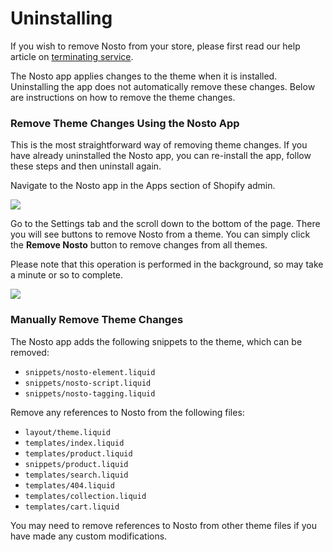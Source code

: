# Uninstalling

If you wish to remove Nosto from your store, please first read our help article on [terminating service](https://help.nosto.com/en/articles/586729-how-to-terminate-service).

The Nosto app applies changes to the theme when it is installed. Uninstalling the app does not automatically remove these changes. Below are instructions on how to remove the theme changes.

### Remove Theme Changes Using the Nosto App <a id="remove-theme-changes-using-the-nosto-app"></a>

This is the most straightforward way of removing theme changes. If you have already uninstalled the Nosto app, you can re-install the app, follow these steps and then uninstall again.

Navigate to the Nosto app in the Apps section of Shopify admin.

![](https://gblobscdn.gitbook.com/assets%2F-M4IGmkA5HKprITT1GHf%2F-MRxdrLQ5LO_4RqRSYty%2F-MRxo8AxhInc8DI6FFSS%2Fimage.png?alt=media&token=517e7683-a035-42db-8722-1a9140c77663)

Go to the Settings tab and the scroll down to the bottom of the page. There you will see buttons to remove Nosto from a theme. You can simply click the **Remove Nosto** button to remove changes from all themes.

Please note that this operation is performed in the background, so may take a minute or so to complete.

![](https://gblobscdn.gitbook.com/assets%2F-M4IGmkA5HKprITT1GHf%2F-MRxdrLQ5LO_4RqRSYty%2F-MRxoUfZZr2CF7mBTATZ%2Fimage.png?alt=media&token=4acb0ca1-66a4-42cd-8166-65a72dd3fb8d)

### Manually Remove Theme Changes <a id="manually-remove-theme-changes"></a>

The Nosto app adds the following snippets to the theme, which can be removed:

* `snippets/nosto-element.liquid`
* `snippets/nosto-script.liquid`
* `snippets/nosto-tagging.liquid`

Remove any references to Nosto from the following files:

* `layout/theme.liquid`
* `templates/index.liquid`
* `templates/product.liquid`
* `snippets/product.liquid`
* `templates/search.liquid`
* `templates/404.liquid`
* `templates/collection.liquid`
* `templates/cart.liquid`

You may need to remove references to Nosto from other theme files if you have made any custom modifications.

